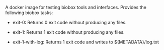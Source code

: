 A docker image for testing biobox tools and interfaces. Provides the following
biobox tasks:

  * exit-0: Returns 0 exit code without producing any files.

  * exit-1: Returns 1 exit code without producing any files.

  * exit-1-with-log: Returns 1 exit code and writes to ${METADATA}/log.txt
